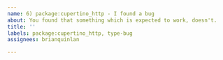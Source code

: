 ```yaml
---
name: 6) package:cupertino_http - I found a bug
about: You found that something which is expected to work, doesn't.
title: ''
labels: package:cupertino_http, type-bug
assignees: brianquinlan

---
```



